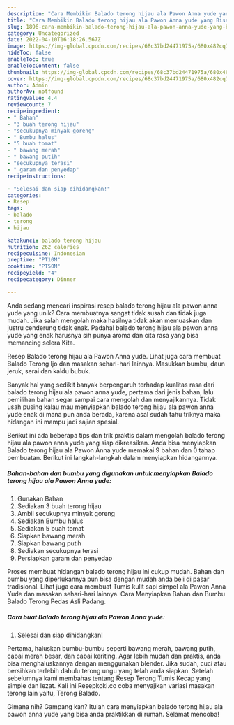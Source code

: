 ```yaml
---
description: "Cara Membikin Balado terong hijau ala Pawon Anna yude yang Bisa Manjain Lidah"
title: "Cara Membikin Balado terong hijau ala Pawon Anna yude yang Bisa Manjain Lidah"
slug: 1896-cara-membikin-balado-terong-hijau-ala-pawon-anna-yude-yang-bisa-manjain-lidah
category: Uncategorized
date: 2022-04-10T16:18:26.567Z
image: https://img-global.cpcdn.com/recipes/68c37bd24471975a/680x482cq70/balado-terong-hijau-ala-pawon-anna-yude-foto-resep-utama.jpg
hideToc: false
enableToc: true
enableTocContent: false
thumbnail: https://img-global.cpcdn.com/recipes/68c37bd24471975a/680x482cq70/balado-terong-hijau-ala-pawon-anna-yude-foto-resep-utama.jpg
cover: https://img-global.cpcdn.com/recipes/68c37bd24471975a/680x482cq70/balado-terong-hijau-ala-pawon-anna-yude-foto-resep-utama.jpg
author: Admin
authorAv: notfound
ratingvalue: 4.4
reviewcount: 7
recipeingredient:
- " Bahan"
- "3 buah terong hijau"
- "secukupnya minyak goreng"
- " Bumbu halus"
- "5 buah tomat"
- " bawang merah"
- " bawang putih"
- "secukupnya terasi"
- " garam dan penyedap"
recipeinstructions:

- "Selesai dan siap dihidangkan!"
categories:
- Resep
tags:
- balado
- terong
- hijau

katakunci: balado terong hijau 
nutrition: 262 calories
recipecuisine: Indonesian
preptime: "PT10M"
cooktime: "PT50M"
recipeyield: "4"
recipecategory: Dinner

---
```





Anda sedang mencari inspirasi resep balado terong hijau ala pawon anna yude yang unik? Cara membuatnya sangat tidak susah dan tidak juga mudah. Jika salah mengolah maka hasilnya tidak akan memuaskan dan justru cenderung tidak enak. Padahal balado terong hijau ala pawon anna yude yang enak harusnya sih punya aroma dan cita rasa yang bisa memancing selera Kita.





Resep Balado terong hijau ala Pawon Anna yude. Lihat juga cara membuat Balado Terong Ijo dan masakan sehari-hari lainnya. Masukkan bumbu, daun jeruk, serai dan kaldu bubuk.

Banyak hal yang sedikit banyak berpengaruh terhadap kualitas rasa dari balado terong hijau ala pawon anna yude, pertama dari jenis bahan, lalu pemilihan bahan segar sampai cara mengolah dan menyajikannya. Tidak usah pusing kalau mau menyiapkan balado terong hijau ala pawon anna yude enak di mana pun anda berada, karena asal sudah tahu triknya maka hidangan ini mampu jadi sajian spesial.






Berikut ini ada beberapa tips dan trik praktis dalam mengolah balado terong hijau ala pawon anna yude yang siap dikreasikan. Anda bisa menyiapkan Balado terong hijau ala Pawon Anna yude memakai 9 bahan dan 0 tahap pembuatan. Berikut ini langkah-langkah dalam menyiapkan hidangannya.

<!--inarticleads1-->

##### Bahan-bahan dan bumbu yang digunakan untuk menyiapkan Balado terong hijau ala Pawon Anna yude:

1. Gunakan  Bahan
1. Sediakan 3 buah terong hijau
1. Ambil secukupnya minyak goreng
1. Sediakan  Bumbu halus
1. Sediakan 5 buah tomat
1. Siapkan  bawang merah
1. Siapkan  bawang putih
1. Sediakan secukupnya terasi
1. Persiapkan  garam dan penyedap


Proses membuat hidangan balado terong hijau ini cukup mudah. Bahan dan bumbu yang diperlukannya pun bisa dengan mudah anda beli di pasar tradisional. Lihat juga cara membuat Tumis kulit sapi simpel ala Pawon Anna Yude dan masakan sehari-hari lainnya. Cara Menyiapkan Bahan dan Bumbu Balado Terong Pedas Asli Padang. 

<!--inarticleads2-->

##### Cara buat Balado terong hijau ala Pawon Anna yude:


1. Selesai dan siap dihidangkan!

Pertama, haluskan bumbu-bumbu seperti bawang merah, bawang putih, cabai merah besar, dan cabai keriting. Agar lebih mudah dan praktis, anda bisa menghaluskannya dengan menggunakan blender. Jika sudah, cuci atau bersihkan terlebih dahulu terong ungu yang telah anda siapkan. Setelah sebelumnya kami membahas tentang Resep Terong Tumis Kecap yang simple dan lezat. Kali ini Resepkoki.co coba menyajikan variasi masakan terong lain yaitu, Terong Balado. 

Gimana nih? Gampang kan? Itulah cara menyiapkan balado terong hijau ala pawon anna yude yang bisa anda praktikkan di rumah. Selamat mencoba!
